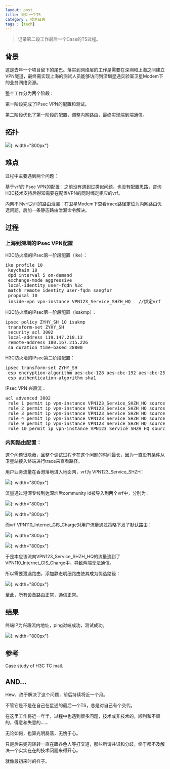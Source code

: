 ```yaml
---
layout: post
title: 最后一个TS
category : 技术日志
tags : [tech]
---
```


>记录第二段工作最后一个Case的TS过程。


## 背景

这是去年一个项目留下的尾巴。落实到网络层的工作是需要在深圳和上海之间建立VPN隧道，最终需实现上海的测试人员能够访问到深圳星通实验室卫星Modem下的业务网络资源。

整个工作分为两个阶段：

第一阶段完成了IPsec VPN的配置和测试。

第二阶段优化了第一阶段的配置，调整内网路由，最终实现端到端通信。

## 拓扑

![](   https://themeiwu.com/img/tech/tech2020031201.PNG){: width="800px"}

## 难点

过程中主要遇到两个问题：

基于vrf的IPsec VPN的配置：之前没有遇到过类似问题，也没有配置思路，咨询H3C技术支持后得知需要在配置VPN的同时绑定相应的vrf。

内网不同vrf之间的路由泄漏：在卫星Modem下查看trace路径定位为内网路由优选问题，后加一条静态路由泄漏命令解决。

## 过程

### 上海到深圳的IPsec VPN配置

H3C防火墙的IPsec第一阶段配置（ike）：

<pre class="brush: cpp">
ike profile 10
 keychain 10
 dpd interval 5 on-demand
 exchange-mode aggressive
 local-identity user-fqdn h3c
 match remote identity user-fqdn sangfor
 proposal 10
 inside-vpn vpn-instance VPN123_Service_SHZH_HQ   //绑定vrf
</pre>

H3C防火墙的IPsec第一阶段配置（isakmp）：

<pre class="brush: cpp">
ipsec policy ZYHY_SH 10 isakmp
 transform-set ZYHY_SH
 security acl 3002
 local-address 119.147.218.13
 remote-address 180.167.215.226
 sa duration time-based 28800
</pre>

H3C防火墙的IPsec第二阶段配置：

<pre class="brush: cpp">
ipsec transform-set ZYHY_SH
 esp encryption-algorithm aes-cbc-128 aes-cbc-192 aes-cbc-256
 esp authentication-algorithm sha1
</pre>

IPsec VPN 兴趣流：

<pre class="brush: cpp">
acl advanced 3002
 rule 1 permit ip vpn-instance VPN123_Service_SHZH_HQ source 10.64.14.0 0.0.0.255 destination 10.18.35.0 0.0.0.255
 rule 2 permit ip vpn-instance VPN123_Service_SHZH_HQ source 10.64.14.0 0.0.0.255 destination 10.18.2.0 0.0.0.255
 rule 3 permit ip vpn-instance VPN123_Service_SHZH_HQ source 10.64.14.0 0.0.0.255 destination 10.18.9.0 0.0.0.255
 rule 4 permit ip vpn-instance VPN123_Service_SHZH_HQ source 10.64.14.0 0.0.0.255 destination 10.18.1.0 0.0.0.255
 rule 9 permit ip vpn-instance VPN123_Service_SHZH_HQ source 10.200.201.0 0.0.0.255 destination 10.18.2.0 0.0.0.255
 rule 10 permit ip vpn-instance VPN123_Service_SHZH_HQ source 10.18.2.0 0.0.0.255 destination 10.200.201.0 0.0.0.255
</pre>

### 内网路由配置：

这个问题很隐蔽，且整个调试过程卡在这个问题的时间最长，因为一直没有条件从卫星站接入终端进行trace来查看路径。

用户业务流量在香港落地进入地面网，vrf为 VPN123_Service_SHZH：

![](   https://themeiwu.com/img/tech/tech2020031202.PNG){: width="800px"}

流量通过港深专线到达深圳后community id被导入到两个vrf中，分别为：

![](   https://themeiwu.com/img/tech/tech2020031203.PNG){: width="800px"}

![](   https://themeiwu.com/img/tech/tech2020031204.PNG){: width="800px"}

而vrf VPN110_Internet_GIS_Charge对用户流量通过策略下发了默认路由：

![](   https://themeiwu.com/img/tech/tech2020031205.PNG){: width="800px"}

![](   https://themeiwu.com/img/tech/tech2020031206.PNG){: width="800px"}

于是本应该流向VPN123_Service_SHZH_HQ的流量流到了VPN110_Internet_GIS_Charge中，导致两端无法通信。

所以需要泄漏路由，添加静态明细路由使其成为优选路径：

![](   https://themeiwu.com/img/tech/tech2020031207.PNG){: width="800px"}

至此，所有设备路由正常，通信正常。

## 结果

终端IP为兴趣流内地址，ping对端成功，测试成功。

![](   https://themeiwu.com/img/tech/tech2020031209.jpg){: width="800px"}

## 参考

Case study of H3C TC mail.

## AND...

Hew，终于解决了这个问题，前后持续将近一个月。

不管它是不是在自己在星通的最后一个TS，总是对自己有个交代。

在这里工作将近一年半，过程中也遇到很多问题，技术或非技术的，顺利和不顺的，得意和失意的……

无论如何，也算光明磊落，无愧于心。

只是后来兜兜转转一直在跟各色人等打交道，那些所谓共识和分歧，终于都不及解决一个实实在在的技术问题来得开心。

就像最初来时的样子。
